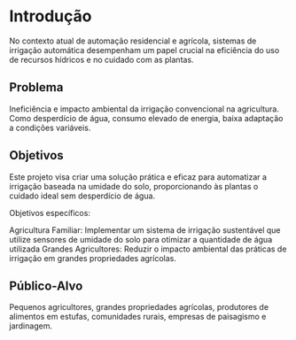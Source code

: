 # Introdução

No contexto atual de automação residencial e agrícola, sistemas de irrigação automática desempenham um papel crucial na eficiência do uso de recursos hídricos e no cuidado com as plantas.

## Problema

 Ineficiência e impacto ambiental da irrigação convencional na agricultura. Como desperdício de água, consumo elevado de energia, baixa adaptação a condições variáveis.

## Objetivos

 Este projeto visa criar uma solução prática e eficaz para automatizar a irrigação baseada na umidade do solo, proporcionando às plantas o cuidado ideal sem desperdício de água.

Objetivos específicos:

Agricultura Familiar: Implementar um sistema de irrigação sustentável que utilize sensores de umidade do solo para otimizar a quantidade de água utilizada
Grandes Agricultores: Reduzir o impacto ambiental das práticas de irrigação em grandes propriedades agrícolas.
 
## Público-Alvo

Pequenos agricultores, grandes propriedades agrícolas, produtores de alimentos em estufas, comunidades rurais, empresas de paisagismo e jardinagem.
